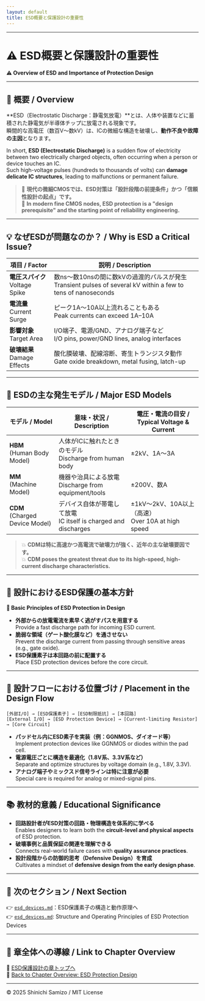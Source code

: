 ```yaml
---
layout: default
title: ESD概要と保護設計の重要性
---
```


---

# ⚠️ ESD概要と保護設計の重要性  
**⚠️ Overview of ESD and Importance of Protection Design**

---

## 📘 概要 / Overview

**ESD（Electrostatic Discharge：静電気放電）**とは、人体や装置などに蓄積された静電気が半導体チップに放電される現象です。  
瞬間的な高電圧（数百V〜数kV）は、ICの微細な構造を破壊し、**動作不良や故障の主因**となります。

In short, **ESD (Electrostatic Discharge)** is a sudden flow of electricity between two electrically charged objects, often occurring when a person or device touches an IC.  
Such high-voltage pulses (hundreds to thousands of volts) can **damage delicate IC structures**, leading to malfunctions or permanent failure.

> 🎯 **現代の微細CMOSでは、ESD対策は「設計段階の前提条件」かつ「信頼性設計の起点」です。**  
> 🎯 **In modern fine CMOS nodes, ESD protection is a "design prerequisite" and the starting point of reliability engineering.**

---

## 💡 なぜESDが問題なのか？ / Why is ESD a Critical Issue?

| 項目 / Factor       | 説明 / Description |
|---------------------|--------------------|
| **電圧スパイク**<br>Voltage Spike | 数ns〜数10nsの間に数kVの過渡的パルスが発生<br>Transient pulses of several kV within a few to tens of nanoseconds |
| **電流量**<br>Current Surge | ピーク1A〜10A以上流れることもある<br>Peak currents can exceed 1A–10A |
| **影響対象**<br>Target Area | I/O端子、電源/GND、アナログ端子など<br>I/O pins, power/GND lines, analog interfaces |
| **破壊結果**<br>Damage Effects | 酸化膜破壊、配線溶断、寄生トランジスタ動作<br>Gate oxide breakdown, metal fusing, latch-up |

---

## 🧪 ESDの主な発生モデル / Major ESD Models

| モデル / Model | 意味・状況 / Description | 電圧・電流の目安 / Typical Voltage & Current |
|----------------|---------------------------|---------------------------------------------|
| **HBM**<br>(Human Body Model) | 人体がICに触れたときのモデル<br>Discharge from human body | ±2kV、1A〜3A |
| **MM**<br>(Machine Model) | 機器や治具による放電<br>Discharge from equipment/tools | ±200V、数A |
| **CDM**<br>(Charged Device Model) | デバイス自体が帯電して放電<br>IC itself is charged and discharges | ±1kV〜2kV、10A以上（高速）<br>Over 10A at high speed |

> 💥 **CDMは特に高速かつ高電流で破壊力が強く、近年の主な破壊要因です。**  
> 💥 **CDM poses the greatest threat due to its high-speed, high-current discharge characteristics.**

---

## 🔧 設計におけるESD保護の基本方針  
**🔧 Basic Principles of ESD Protection in Design**

- **外部からの放電電流を素早く逃がすパスを用意する**  
  Provide a fast discharge path for incoming ESD current.
- **脆弱な領域（ゲート酸化膜など）を通させない**  
  Prevent the discharge current from passing through sensitive areas (e.g., gate oxide).
- **ESD保護素子は本回路の前に配置する**  
  Place ESD protection devices before the core circuit.

---

## 🔁 設計フローにおける位置づけ / Placement in the Design Flow

```
[外部I/O] → [ESD保護素子] → [ESD制限抵抗] → [本回路]
[External I/O] → [ESD Protection Device] → [Current-limiting Resistor] → [Core Circuit]
```

- **パッドセル内にESD素子を実装（例：GGNMOS、ダイオード等）**  
  Implement protection devices like GGNMOS or diodes within the pad cell.
- **電源電圧ごとに構造を最適化（1.8V系、3.3V系など）**  
  Separate and optimize structures by voltage domain (e.g., 1.8V, 3.3V).
- **アナログ端子やミックスド信号ラインは特に注意が必要**  
  Special care is required for analog or mixed-signal pins.

---

## 📚 教材的意義 / Educational Significance

- **回路設計者がESD対策の回路・物理構造を体系的に学べる**  
  Enables designers to learn both the **circuit-level and physical aspects** of ESD protection.
- **破壊事例と品質保証の関連を理解できる**  
  Connects real-world failure cases with **quality assurance practices**.
- **設計段階からの防御的思考（Defensive Design）を育成**  
  Cultivates a mindset of **defensive design from the early design phase**.

---

## 🔗 次のセクション / Next Section

👉 [`esd_devices.md`](./esd_devices.md)：ESD保護素子の構造と動作原理へ  
👉 [`esd_devices.md`](./esd_devices.md): Structure and Operating Principles of ESD Protection Devices

---

## 🧭 章全体への導線 / Link to Chapter Overview

📂 [ESD保護設計の章トップへ](../d_chapter3_esd_protection_design/README.md)  
📂 [Back to Chapter Overview: ESD Protection Design](../d_chapter3_esd_protection_design/README.md)

---

© 2025 Shinichi Samizo / MIT License



